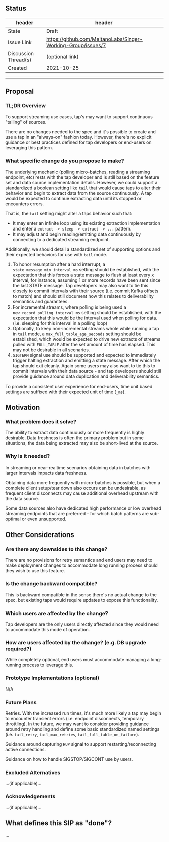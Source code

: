 ## Status

| header | header |
| ------ | ------ |
| State | Draft |
| Issue Link | https://github.com/MeltanoLabs/Singer-Working-Group/issues/7 |
| Discussion Thread(s) | (optional link) |
| Created | 2021-10-25

-----------------------

## Proposal

### TL;DR Overview

To support streaming use cases, tap's may want to support continuous "tailing" of sources. 

There are no changes needed to the spec and it's possible to create and use a tap in an "always-on" fashion today. However, there's no explicit guidance or best practices defined for tap developers or end-users on leveraging this pattern.


### What specific change do you propose to make?

The underlying mechanic (polling micro-batches, reading a streaming endpoint, etc) rests with the tap developer and is still based on the feature set and data source implementation details. However, we could support a standardized a boolean setting like `tail` that would cause taps to alter their behavior and begin to extract data from the source continuously. A tap would be expected to continue extracting data until its stopped or encounters errors. 

That is, the `tail` setting might alter a taps behavior such that: 

- It may enter an infinite loop using its existing extraction implementation and enter a `extract -> sleep -> extract -> ...` pattern.
- It may adjust and begin reading/emitting data continuously by connecting to a dedicated streaming endpoint.

Additionally, we should detail a standardized set of supporting options and their expected behaviors for use with `tail` mode. 

1. To honor resumption after a hard interrupt, a `state_message_min_interval_ms` setting should be established, with the expectation that this forces a state message to flush at least every x interval, for instance, assuming 1 or more records have been sent since the last STATE message. Tap developers may also want to tie this closely to commit intervals with their source (i.e. commit Kafka offsets to match) and should still document how this relates to deliverability semantics and guarantees. 
2. For incremental streams, where polling is being used a `new_record_polling_interval_ms` setting should be established, with the expectation that this would be the interval used when polling for data. (i.e. sleeping for this interval in a polling loop) 
3. Optionally, to keep non-incremental streams whole while running a tap in `tail` mode, a `max_full_table_age_seconds`  setting should be established, which would be expected to drive new extracts of streams pulled with `FULL_TABLE` after the set amount of time has elapsed. This may not be desirable in all scenarios. 
4. `SIGTERM` signal use should be supported and expected to immediately trigger halting extraction and emitting a state message. After which the tap should exit cleanly. Again some users may also want to tie this to commit intervals with their data source - and tap developers should still provide guidance around data duplication and deliverability semantics.


To provide a consistent user experience for end-users, time unit based settings are suffixed with their expected unit of time (`_ms`). 

## Motivation
> >

### What problem does it solve?

The ability to extract data continuously or more frequently is highly desirable. Data freshness is often the primary problem but in some situations, the data being extracted may also be short-lived at the source. 


### Why is it needed?

In streaming or near-realtime scenarios obtaining data in batches with larger intervals impacts data freshness. 

Obtaining data more frequently with micro-batches is possible, but when a complete client setup/tear down also occurs can be undesirable, as frequent client disconnects may cause additional overhead upstream with the data source.

Some data sources also have dedicated high performance or low overhead streaming endpoints that are preferred - for which batch patterns are sub-optimal or even unsupported.

## Other Considerations
> >
### Are there any downsides to this change?

There are no provisions for retry semantics and end users may need to make deployment changes to accommodate long running process should they wish to use this feature.

### Is the change backward compatible?

This is backward compatible in the sense there's no actual change to the spec, but existing taps would require updates to expose this functionality.

### Which users are affected by the change?

Tap developers are the only users directly affected since they would need to accommodate this mode of operation.

### How are users affected by the change? (e.g. DB upgrade required?)

While completely optional, end users must accommodate managing a long-running process to leverage this.  

### Prototype Implementations (optional)

N/A 

### Future Plans

Retries. With the increased run times, it's much more likely a tap may begin to encounter transient errors (i.e. endpoint disconnects, temporary throttling). In the future, we may want to consider providing guidance around retry handling and define some basic standardized named settings (i.e. `tail_retry`, `tail_max_retries`, `tail_full_table_on_failure`).

Guidance around capturing `HUP` signal to support restarting/reconnecting active connections.

Guidance on how to handle SIGSTOP/SIGCONT use by users. 

### Excluded Alternatives

...(if applicable)...

### Acknowledgements 

...(if applicable)...

## What defines this SIP as "done"?

...